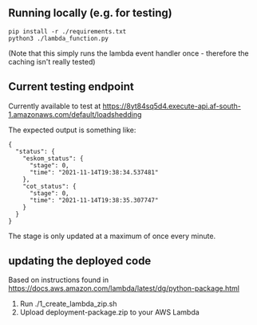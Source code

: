 ## Running locally (e.g. for testing)

```
pip install -r ./requirements.txt
python3 ./lambda_function.py
```

(Note that this simply runs the lambda event handler once - therefore the
caching isn't really tested)

## Current testing endpoint

Currently available to test at https://8yt84sq5d4.execute-api.af-south-1.amazonaws.com/default/loadshedding

The expected output is something like:
```
{
  "status": {
    "eskom_status": {
      "stage": 0,
      "time": "2021-11-14T19:38:34.537481"
    },
    "cot_status": {
      "stage": 0,
      "time": "2021-11-14T19:38:35.307747"
    }
  }
}
```

The stage is only updated at a maximum of once every minute.

## updating the deployed code

Based on instructions found in https://docs.aws.amazon.com/lambda/latest/dg/python-package.html

1. Run ./1_create_lambda_zip.sh
2. Upload deployment-package.zip to your AWS Lambda



